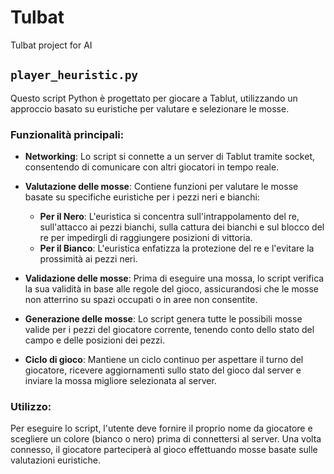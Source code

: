 # Tulbat
Tulbat project for AI

## **`player_heuristic.py`**

Questo script Python è progettato per giocare a Tablut, utilizzando un approccio basato su euristiche per valutare e selezionare le mosse.

### **Funzionalità principali:**

- **Networking**: Lo script si connette a un server di Tablut tramite socket, consentendo di comunicare con altri giocatori in tempo reale.

- **Valutazione delle mosse**: Contiene funzioni per valutare le mosse basate su specifiche euristiche per i pezzi neri e bianchi:
  - **Per il Nero**: L'euristica si concentra sull'intrappolamento del re, sull'attacco ai pezzi bianchi, sulla cattura dei bianchi e sul blocco del re per impedirgli di raggiungere posizioni di vittoria.
  - **Per il Bianco**: L'euristica enfatizza la protezione del re e l'evitare la prossimità ai pezzi neri.

- **Validazione delle mosse**: Prima di eseguire una mossa, lo script verifica la sua validità in base alle regole del gioco, assicurandosi che le mosse non atterrino su spazi occupati o in aree non consentite.

- **Generazione delle mosse**: Lo script genera tutte le possibili mosse valide per i pezzi del giocatore corrente, tenendo conto dello stato del campo e delle posizioni dei pezzi.

- **Ciclo di gioco**: Mantiene un ciclo continuo per aspettare il turno del giocatore, ricevere aggiornamenti sullo stato del gioco dal server e inviare la mossa migliore selezionata al server.

### **Utilizzo:**

Per eseguire lo script, l'utente deve fornire il proprio nome da giocatore e scegliere un colore (bianco o nero) prima di connettersi al server. Una volta connesso, il giocatore parteciperà al gioco effettuando mosse basate sulle valutazioni euristiche.
